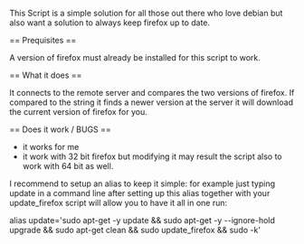 This Script is a simple solution for all those out there who love debian
but also want a solution to always keep firefox up to date.
 
 == Prequisites ==

A version of firefox must already be installed for this script to work.
 
  == What it does ==

It connects to the remote server and compares the two versions of firefox.
If compared to the string it finds a newer version at the server  it will
download the current version of firefox for you.
 
 == Does it work / BUGS ==

* it works for me 
* it work with 32 bit firefox but modifying it may result the script also to work with 64 bit as well.
 
I recommend to setup an alias to keep it simple:
for example just typing update in a command line after setting up this alias together with your update_firefox script will
allow you to have it all in one run:

alias update='sudo apt-get -y update && sudo apt-get -y --ignore-hold upgrade && sudo apt-get clean && sudo update_firefox && sudo -k'
 

